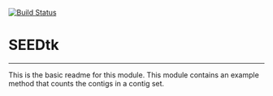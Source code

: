 [![Build Status](https://travis-ci.org/dolson/SEEDtk.svg?branch=master)](https://travis-ci.org/dolson/SEEDtk)

# SEEDtk
---

This is the basic readme for this module. This module contains an example method that counts the contigs in a contig set.